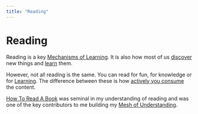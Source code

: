 ```yaml
---
title: "Reading"
---
```

# Reading
Reading is a key [Mechanisms of Learning](Mechanisms%20of%20Learning.md). It is also how most of us [discover](Discovery.md) new things and [learn](Learning.md) them.

However, not all reading is the same. You can read for fun, for knowledge or for [Learning](Learning.md). The difference between these is how [actively you consume](Active%20Consumption.md) the content.

[How To Read A Book](How%20To%20Read%20A%20Book.md) was seminal in my understanding of reading and was one of the key contributors to me building my [Mesh of Understanding](Mesh%20of%20Understanding.md).